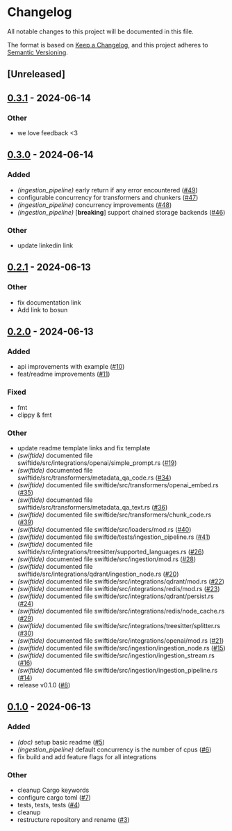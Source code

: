 # Changelog
All notable changes to this project will be documented in this file.

The format is based on [Keep a Changelog](https://keepachangelog.com/en/1.0.0/),
and this project adheres to [Semantic Versioning](https://semver.org/spec/v2.0.0.html).

## [Unreleased]

## [0.3.1](https://github.com/bosun-ai/swiftide/compare/swiftide-v0.3.0...swiftide-v0.3.1) - 2024-06-14

### Other
- we love feedback <3

## [0.3.0](https://github.com/bosun-ai/swiftide/compare/swiftide-v0.2.1...swiftide-v0.3.0) - 2024-06-14

### Added
- *(ingestion_pipeline)* early return if any error encountered ([#49](https://github.com/bosun-ai/swiftide/pull/49))
- configurable concurrency for transformers and chunkers ([#47](https://github.com/bosun-ai/swiftide/pull/47))
- *(ingestion_pipeline)* concurrency improvements ([#48](https://github.com/bosun-ai/swiftide/pull/48))
- *(ingestion_pipeline)* [**breaking**] support chained storage backends ([#46](https://github.com/bosun-ai/swiftide/pull/46))

### Other
- update linkedin link

## [0.2.1](https://github.com/bosun-ai/swiftide/compare/swiftide-v0.2.0...swiftide-v0.2.1) - 2024-06-13

### Other
- fix documentation link
- Add link to bosun

## [0.2.0](https://github.com/bosun-ai/swiftide/compare/swiftide-v0.1.0...swiftide-v0.2.0) - 2024-06-13

### Added
- api improvements with example ([#10](https://github.com/bosun-ai/swiftide/pull/10))
- feat/readme improvements ([#11](https://github.com/bosun-ai/swiftide/pull/11))

### Fixed
- fmt
- clippy & fmt

### Other
- update readme template links and fix template
- *(swiftide)* documented file swiftide/src/integrations/openai/simple_prompt.rs ([#19](https://github.com/bosun-ai/swiftide/pull/19))
- *(swiftide)* documented file swiftide/src/transformers/metadata_qa_code.rs ([#34](https://github.com/bosun-ai/swiftide/pull/34))
- *(swiftide)* documented file swiftide/src/transformers/openai_embed.rs ([#35](https://github.com/bosun-ai/swiftide/pull/35))
- *(swiftide)* documented file swiftide/src/transformers/metadata_qa_text.rs ([#36](https://github.com/bosun-ai/swiftide/pull/36))
- *(swiftide)* documented file swiftide/src/transformers/chunk_code.rs ([#39](https://github.com/bosun-ai/swiftide/pull/39))
- *(swiftide)* documented file swiftide/src/loaders/mod.rs ([#40](https://github.com/bosun-ai/swiftide/pull/40))
- *(swiftide)* documented file swiftide/tests/ingestion_pipeline.rs ([#41](https://github.com/bosun-ai/swiftide/pull/41))
- *(swiftide)* documented file swiftide/src/integrations/treesitter/supported_languages.rs ([#26](https://github.com/bosun-ai/swiftide/pull/26))
- *(swiftide)* documented file swiftide/src/ingestion/mod.rs ([#28](https://github.com/bosun-ai/swiftide/pull/28))
- *(swiftide)* documented file swiftide/src/integrations/qdrant/ingestion_node.rs ([#20](https://github.com/bosun-ai/swiftide/pull/20))
- *(swiftide)* documented file swiftide/src/integrations/qdrant/mod.rs ([#22](https://github.com/bosun-ai/swiftide/pull/22))
- *(swiftide)* documented file swiftide/src/integrations/redis/mod.rs ([#23](https://github.com/bosun-ai/swiftide/pull/23))
- *(swiftide)* documented file swiftide/src/integrations/qdrant/persist.rs ([#24](https://github.com/bosun-ai/swiftide/pull/24))
- *(swiftide)* documented file swiftide/src/integrations/redis/node_cache.rs ([#29](https://github.com/bosun-ai/swiftide/pull/29))
- *(swiftide)* documented file swiftide/src/integrations/treesitter/splitter.rs ([#30](https://github.com/bosun-ai/swiftide/pull/30))
- *(swiftide)* documented file swiftide/src/integrations/openai/mod.rs ([#21](https://github.com/bosun-ai/swiftide/pull/21))
- *(swiftide)* documented file swiftide/src/ingestion/ingestion_node.rs ([#15](https://github.com/bosun-ai/swiftide/pull/15))
- *(swiftide)* documented file swiftide/src/ingestion/ingestion_stream.rs ([#16](https://github.com/bosun-ai/swiftide/pull/16))
- *(swiftide)* documented file swiftide/src/ingestion/ingestion_pipeline.rs ([#14](https://github.com/bosun-ai/swiftide/pull/14))
- release v0.1.0 ([#8](https://github.com/bosun-ai/swiftide/pull/8))

## [0.1.0](https://github.com/bosun-ai/swiftide/releases/tag/v0.1.0) - 2024-06-13

### Added
- *(doc)* setup basic readme ([#5](https://github.com/bosun-ai/swiftide/pull/5))
- *(ingestion_pipeline)* default concurrency is the number of cpus ([#6](https://github.com/bosun-ai/swiftide/pull/6))
- fix build and add feature flags for all integrations

### Other
- cleanup Cargo keywords
- configure cargo toml ([#7](https://github.com/bosun-ai/swiftide/pull/7))
- tests, tests, tests ([#4](https://github.com/bosun-ai/swiftide/pull/4))
- cleanup
- restructure repository and rename ([#3](https://github.com/bosun-ai/swiftide/pull/3))
